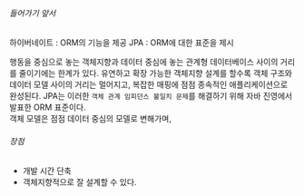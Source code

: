 ###### 들어가기 앞서
하이버네이트 : ORM의 기능을 제공
JPA : ORM에 대한 표준을 제시


행동을 중심으로 놓는 객체지향과 데이터 중심에 놓는 관계형 데이터베이스 사이의 거리를 줄이기에는 한계가 있다. 유연하고 확장 가능한 객체지향 설계를 할수록 객체 구조와 데이터 모델 사이의 거리는 멀어지고, 복잡한 매핑에 점점 종속적인 애플리케이션으로 완성된다. JPA는 이러한 `객체 관계 임피던스 불일치 문제`를 해결하기 위해 자바 진영에서 발표한 ORM 표준이다.   
객체 모델은 점점 데이터 중심의 모델로 변해가며,

###### 장점
- 개발 시간 단축
- 객체지향적으로 잘 설계할 수 있다.
